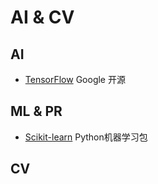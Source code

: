 # AI & CV

## AI

- [TensorFlow](https://www.tensorflow.org/) Google 开源

## ML & PR

- [Scikit-learn](http://scikit-learn.org/stable/)  Python机器学习包

## CV

